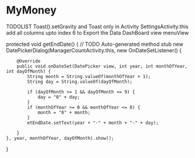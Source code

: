 # MyMoney

TODOLIST
Toast().setGravity and Toast only in Activity SettingsActivity.this
add all columns upto index 6 to  Export the Data
DashBoard view
menuView



protected void getEndDate() {
	// TODO Auto-generated method stub
	new DatePickerDialog(ManagerCountActivity.this, new OnDateSetListener() {

		@Override
		public void onDateSet(DatePicker view, int year, int monthOfYear, int dayOfMonth) {
			String month = String.valueOf(monthOfYear + 1);
			String day = String.valueOf(dayOfMonth);

			if (dayOfMonth >= 1 && dayOfMonth <= 9) {
				day = "0" + day;
			}
			if (monthOfYear >= 0 && monthOfYear <= 8) {
				month = "0" + month;
			}
			etEndDate.setText(year + "-" + month + "-" + day);

		}
	}, year, monthOfYear, dayOfMonth).show();
}

      
      
